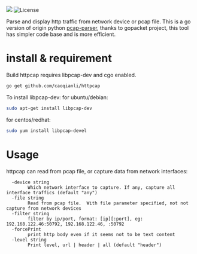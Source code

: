 [![](https://travis-ci.org/caoqianli/httpcap.svg)](https://travis-ci.org/caoqianli/httpcap)
![License](https://img.shields.io/badge/licence-Simplified%20BSD-blue.svg?style=flat)

Parse and display http traffic from network device or pcap file. This is a go version of origin python [pcap-parser](https://github.com/caoqianli/httpcap/tree/pcap-parser), thanks to gopacket project, this tool has simpler code base and is more efficient.

# install & requirement
Build httpcap requires libpcap-dev and cgo enabled.
```sh
go get github.com/caoqianli/httpcap
```
To install libpcap-dev:
for ubuntu/debian:
```sh
sudo apt-get install libpcap-dev
```
for centos/redhat:
```sh
sudo yum install libpcap-devel
```

# Usage
httpcap can read from pcap file, or capture data from network interfaces:
```
  -device string
    	Which network interface to capture. If any, capture all interface traffics (default "any")
  -file string
    	Read from pcap file.  With file parameter specified, not not capture from network devices
  -filter string
    	filter by ip/port, format: [ip][:port], eg: 192.168.122.46:50792, 192.168.122.46, :50792
  -forcePrint
    	print http body even if it seems not to be text content
  -level string
    	Print level, url | header | all (default "header")
```

